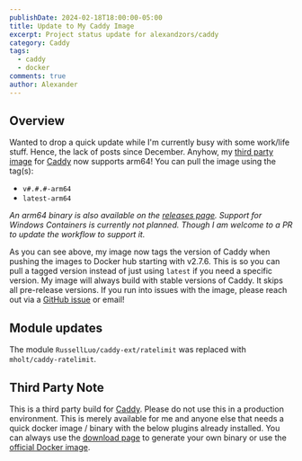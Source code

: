 ```yaml
---
publishDate: 2024-02-18T18:00:00-05:00
title: Update to My Caddy Image
excerpt: Project status update for alexandzors/caddy
category: Caddy
tags:
  - caddy
  - docker
comments: true
author: Alexander
---
```



## Overview

Wanted to drop a quick update while I'm currently busy with some work/life stuff. Hence, the lack of posts since December. Anyhow, my [third party image](https://hub.docker.com/r/alexandzors/caddy) for [Caddy](https://caddyserver.com) now supports arm64! You can pull the image using the tag(s):

- `v#.#.#-arm64`
- `latest-arm64`

*An arm64 binary is also available on the [releases page](https://github.com/alexandzors/caddy/releases). Support for Windows Containers is currently not planned. Though I am welcome to a PR to update the workflow to support it.*

As you can see above, my image now tags the version of Caddy when pushing the images to Docker hub starting with v2.7.6. This is so you can pull a tagged version instead of just using `latest` if you need a specific version. My image will always build with stable versions of Caddy. It skips all pre-release versions. If you run into issues with the image, please reach out via a [GitHub issue](https://github.com/alexandzors/caddy/issues) or email!

## Module updates

The module `RussellLuo/caddy-ext/ratelimit` was replaced with `mholt/caddy-ratelimit`.

## Third Party Note

This is a third party build for [Caddy](https:///caddyserver.com/). Please do not use this in a production environment. This is merely available for me and anyone else that needs a quick docker image / binary with the below plugins already installed. You can always use the [download page](https://caddyserver.com/download) to generate your own binary or use the [official Docker image](https://hub.docker.com/_/caddy).